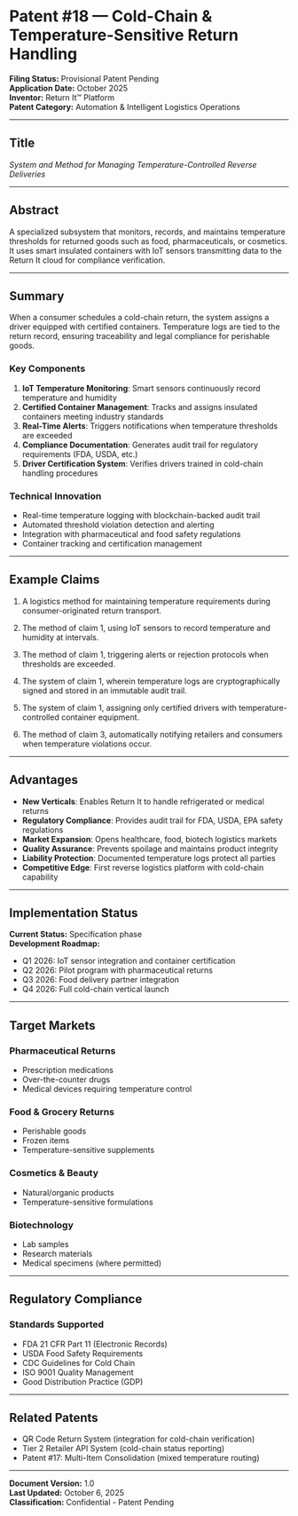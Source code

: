 # Patent #18 — Cold-Chain & Temperature-Sensitive Return Handling

**Filing Status:** Provisional Patent Pending  
**Application Date:** October 2025  
**Inventor:** Return It™ Platform  
**Patent Category:** Automation & Intelligent Logistics Operations

---

## Title

*System and Method for Managing Temperature-Controlled Reverse Deliveries*

---

## Abstract

A specialized subsystem that monitors, records, and maintains temperature thresholds for returned goods such as food, pharmaceuticals, or cosmetics. It uses smart insulated containers with IoT sensors transmitting data to the Return It cloud for compliance verification.

---

## Summary

When a consumer schedules a cold-chain return, the system assigns a driver equipped with certified containers. Temperature logs are tied to the return record, ensuring traceability and legal compliance for perishable goods.

### Key Components

1. **IoT Temperature Monitoring**: Smart sensors continuously record temperature and humidity
2. **Certified Container Management**: Tracks and assigns insulated containers meeting industry standards
3. **Real-Time Alerts**: Triggers notifications when temperature thresholds are exceeded
4. **Compliance Documentation**: Generates audit trail for regulatory requirements (FDA, USDA, etc.)
5. **Driver Certification System**: Verifies drivers trained in cold-chain handling procedures

### Technical Innovation

- Real-time temperature logging with blockchain-backed audit trail
- Automated threshold violation detection and alerting
- Integration with pharmaceutical and food safety regulations
- Container tracking and certification management

---

## Example Claims

1. A logistics method for maintaining temperature requirements during consumer-originated return transport.

2. The method of claim 1, using IoT sensors to record temperature and humidity at intervals.

3. The method of claim 1, triggering alerts or rejection protocols when thresholds are exceeded.

4. The system of claim 1, wherein temperature logs are cryptographically signed and stored in an immutable audit trail.

5. The system of claim 1, assigning only certified drivers with temperature-controlled container equipment.

6. The method of claim 3, automatically notifying retailers and consumers when temperature violations occur.

---

## Advantages

* **New Verticals**: Enables Return It to handle refrigerated or medical returns
* **Regulatory Compliance**: Provides audit trail for FDA, USDA, EPA safety regulations
* **Market Expansion**: Opens healthcare, food, biotech logistics markets
* **Quality Assurance**: Prevents spoilage and maintains product integrity
* **Liability Protection**: Documented temperature logs protect all parties
* **Competitive Edge**: First reverse logistics platform with cold-chain capability

---

## Implementation Status

**Current Status:** Specification phase  
**Development Roadmap:**
- Q1 2026: IoT sensor integration and container certification
- Q2 2026: Pilot program with pharmaceutical returns
- Q3 2026: Food delivery partner integration
- Q4 2026: Full cold-chain vertical launch

---

## Target Markets

### Pharmaceutical Returns
- Prescription medications
- Over-the-counter drugs
- Medical devices requiring temperature control

### Food & Grocery Returns
- Perishable goods
- Frozen items
- Temperature-sensitive supplements

### Cosmetics & Beauty
- Natural/organic products
- Temperature-sensitive formulations

### Biotechnology
- Lab samples
- Research materials
- Medical specimens (where permitted)

---

## Regulatory Compliance

### Standards Supported
- FDA 21 CFR Part 11 (Electronic Records)
- USDA Food Safety Requirements
- CDC Guidelines for Cold Chain
- ISO 9001 Quality Management
- Good Distribution Practice (GDP)

---

## Related Patents

- QR Code Return System (integration for cold-chain verification)
- Tier 2 Retailer API System (cold-chain status reporting)
- Patent #17: Multi-Item Consolidation (mixed temperature routing)

---

**Document Version:** 1.0  
**Last Updated:** October 6, 2025  
**Classification:** Confidential - Patent Pending
